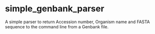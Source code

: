 simple_genbank_parser
=====================

A simple parser to return Accession number, Organism name and FASTA sequence to the command line from a Genbank file.
